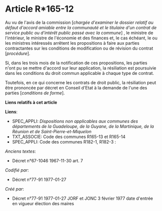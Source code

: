 # Article R*165-12

Au vu de l'avis de la commission [*chargée d'examiner le dossier relatif au défaut d'accord amiable entre la communauté et le
titulaire d'un contrat de service public ou d'intérêt public passé avec la commune*] , le ministre de l'intérieur, le
ministre de l'économie et des finances et, le cas échéant, le ou les ministres intéressés arrêtent les propositions à faire
aux parties contractantes sur les conditions de modification ou de révision du contrat [*procédure*].

Si, dans les trois mois de la notification de ces propositions, les parties n'ont pu se mettre d'accord sur leur application,
la résiliation est poursuivie dans les conditions du droit commun applicable à chaque type de contrat.

Toutefois, en ce qui concerne les contrats de droit public, la résiliation peut être prononcée par décret en Conseil d'Etat à
la demande de l'une des parties [*conditions de forme*].

**Liens relatifs à cet article**

**Liens**:

  - SPEC_APPLI: *Dispositions non applicables aux communes des départements de la Guadeloupe, de la Guyane, de la Martinique, de la Réunion et de Saint-Pierre-et-Miquelon*
  - TXT_ASSOCIE: Code des communes R165-13 et R165-14
  - SPEC_APPLI: Code des communes R182-1, R182-3 :

_Anciens textes_:

  - Décret n°67-1046 1967-11-30 art. 7

_Codifié par_:

  - Décret n°77-91 1977-01-27

_Créé par_:

  - Décret n°77-91 1977-01-27 JORF et JONC 3 février 1977 date d'entrée en vigueur élection des maires
